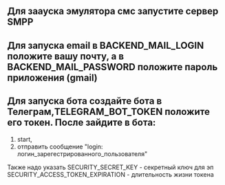 ## Для заауска эмулятора смс запустите сервер SMPP
## Для запуска email в BACKEND_MAIL_LOGIN положите вашу почту, а в BACKEND_MAIL_PASSWORD положите пароль приложения (gmail)
## Для запуска бота создайте бота в Телеграм,TELEGRAM_BOT_TOKEN положите его токен. После зайдите в бота: 
1. start, 
2. отправить сообщение "login: логин_зарегестрированного_пользователя"

Также надо указать SECURITY_SECRET_KEY - секретный ключ для эп
SECURITY_ACCESS_TOKEN_EXPIRATION - длительность жизни токена


